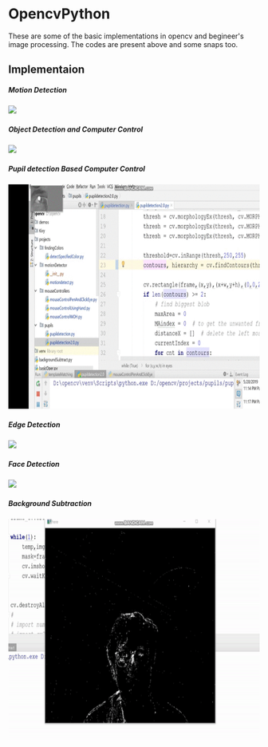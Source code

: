 # OpencvPython
These are some of the basic implementations in opencv and begineer's image processing. The codes are present above and some snaps too.

## Implementaion

##### Motion Detection
<img src="https://github.com/AkhilDixit1998/OpencvPython/blob/master/opencv%20ss/motion%20detection.gif"  height="450">

##### Object Detection and Computer Control

<img src="https://github.com/AkhilDixit1998/OpencvPython/blob/master/opencv%20ss/objectdetection-min.gif" height="450">

##### Pupil detection Based Computer Control

<img src="https://github.com/AkhilDixit1998/OpencvPython/blob/master/opencv%20ss/pupildetection.gif"  height="450">

##### Edge Detection

<img src="https://github.com/AkhilDixit1998/OpencvPython/blob/master/opencv%20ss/edgedetection.gif" height="450">

##### Face Detection

<img src="https://github.com/AkhilDixit1998/OpencvPython/blob/master/opencv%20ss/facelocator.gif"  height="450">

##### Background Subtraction
<img src="https://github.com/AkhilDixit1998/OpencvPython/blob/master/opencv%20ss/backgroundsubtract.gif"  height="450">
